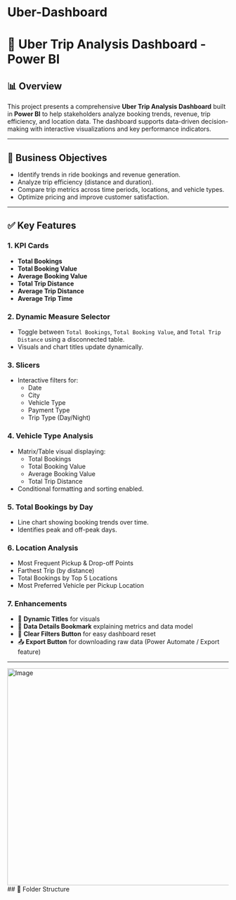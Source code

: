 # Uber-Dashboard
# 🚖 Uber Trip Analysis Dashboard - Power BI

## 📊 Overview

This project presents a comprehensive **Uber Trip Analysis Dashboard** built in **Power BI** to help stakeholders analyze booking trends, revenue, trip efficiency, and location data. The dashboard supports data-driven decision-making with interactive visualizations and key performance indicators.

---

## 🎯 Business Objectives

- Identify trends in ride bookings and revenue generation.
- Analyze trip efficiency (distance and duration).
- Compare trip metrics across time periods, locations, and vehicle types.
- Optimize pricing and improve customer satisfaction.

---

## ✅ Key Features

### 1. **KPI Cards**
- **Total Bookings**
- **Total Booking Value**
- **Average Booking Value**
- **Total Trip Distance**
- **Average Trip Distance**
- **Average Trip Time**

### 2. **Dynamic Measure Selector**
- Toggle between `Total Bookings`, `Total Booking Value`, and `Total Trip Distance` using a disconnected table.
- Visuals and chart titles update dynamically.

### 3. **Slicers**
- Interactive filters for:
  - Date
  - City
  - Vehicle Type
  - Payment Type
  - Trip Type (Day/Night)

### 4. **Vehicle Type Analysis**
- Matrix/Table visual displaying:
  - Total Bookings
  - Total Booking Value
  - Average Booking Value
  - Total Trip Distance
- Conditional formatting and sorting enabled.

### 5. **Total Bookings by Day**
- Line chart showing booking trends over time.
- Identifies peak and off-peak days.

### 6. **Location Analysis**
- Most Frequent Pickup & Drop-off Points
- Farthest Trip (by distance)
- Total Bookings by Top 5 Locations
- Most Preferred Vehicle per Pickup Location

### 7. **Enhancements**
- 📌 **Dynamic Titles** for visuals
- 📘 **Data Details Bookmark** explaining metrics and data model
- 🔄 **Clear Filters Button** for easy dashboard reset
- 📤 **Export Button** for downloading raw data (Power Automate / Export feature)

---
<img width="888" height="494" alt="Image" src="https://github.com/user-attachments/assets/c2766800-94c7-43ba-8b36-fa7117ae93c9" />
## 📁 Folder Structure

